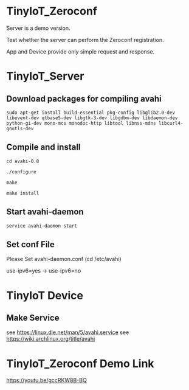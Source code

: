 # TinyIoT_Zeroconf

  Server is a demo version.

  Test whether the server can perform the Zeroconf registration.
  
  App and Device provide only simple request and response.
  
  
  
# TinyIoT_Server

  ## Download packages for compiling avahi
  
  ```
  sudo apt-get install build-essential pkg-config libglib2.0-dev libevent-dev qtbase5-dev libgtk-3-dev libgdbm-dev libdaemon-dev python-gi-dev mono-mcs monodoc-http libtool libnss-mdns libcurl4-gnutls-dev
  ```
  
  
  ## Compile and install
  
  ```
  cd avahi-0.8
  ```
  
  
  ```
  ./configure
  ```
  
  
  ```
  make
  ```
  
  
  ```
  make install
  ```
  
  
  ## Start avahi-daemon
  ```
  service avahi-daemon start
  ```
  
  
  ## Set conf File
  
  Please Set avahi-daemon.conf (cd /etc/avahi)
  
  use-ipv6=yes -> use-ipv6=no
  
 # TinyIoT Device
 
  ## Make Service
  
  see https://linux.die.net/man/5/avahi.service
  see https://wiki.archlinux.org/title/avahi
 

# TinyIoT_Zeroconf Demo Link
  https://youtu.be/gccRKW8B-BQ
